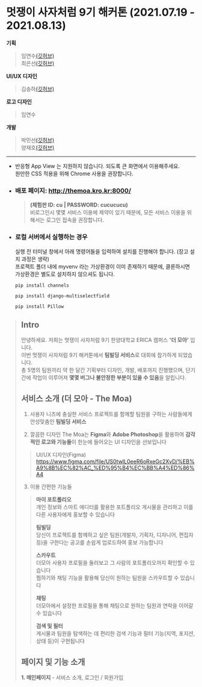 # 멋쟁이 사자처럼 9기 해커톤 (2021.07.19 - 2021.08.13)

**기획** 
> 임연수[(깃허브)](https://github.com/ylim2548)<br>
> 최은선[(깃허브)](https://github.com/thisissilverline)

**UI/UX 디자인**
> 김송하[(깃허브)](https://github.com/kimsongha)

**로고 디자인**
> 임연수

**개발**
> 박민선[(깃허브)](https://github.com/minSsan) <br>
> 양재호[(깃허브)](https://github.com/Jae12ho)

<hr>

* 반응형 App View 는 지원하지 않습니다. 되도록 큰 화면에서 이용해주세요. <br>
원만한 CSS 적용을 위해 Chrome 사용을 권장합니다.

* ### 배포 페이지: http://themoa.kro.kr:8000/ 
  > <strong>(체험판 ID: cu | PASSWORD: cucucucu)</strong> <br>
  > 비로그인시 몇몇 서비스 이용에 제약이 있기 때문에, 모든 서비스 이용을 위해서는 로그인 접속을 권장합니다.

* ### 로컬 서버에서 실행하는 경우

  실행 전 터미널 창에서 아래 명령어들을 입력하여 설치를 진행해야 합니다. (장고 설치 과정은 생략) <br>
  프로젝트 폴더 내에 myvenv 라는 가상환경이 이미 존재하기 때문에, 클론하시면 가상환경은 별도로 설치하지 않으셔도 됩니다.
  
  ```
  pip install channels
  ```
  ```
  pip install django-multiselectfield
  ```
  ```
  pip install Pillow
  ```

> Intro
> -----
>  안녕하세요. 저희는 멋쟁이 사자처럼 9기 한양대학교 ERICA 캠퍼스 **'더 모아'** 입니다. <br>
>  이번 멋쟁이 사자처럼 9기 해커톤에서 **팀빌딩 서비스**로 대회에 참가하게 되었습니다. <br>
>  총 5명의 팀원끼리 약 한 달간 기획부터 디자인, 개발, 배포까지 진행했으며, 단기간에 작업이 이루어져 **몇몇 버그나 불안정한 부분이 있을 수 있음**을 알립니다. 
>  
> ## 서비스 소개 (더 모아 - The Moa)
> 
> 1. 사용자 니즈에 충실한 서비스
> 프로젝트를 함께할 팀원을 구하는 사람들에게 안성맞춤인 **팀빌딩 서비스**
> 
> 2. 깔끔한 디자인
> The Moa는 **Figma**와 **Adobe Photoshop**을 활용하여 **감각적인 로고와 기능들**이 한눈에 들어오는 UI 디자인을 선보입니다
> > UI/UX 디자인(Figma) <br>
> > https://www.figma.com/file/US0twIL0eeR6oRxeGc2XvD/%EB%A9%8B%EC%82%AC_%ED%95%B4%EC%BB%A4%ED%86%A4
> 
> 3. 이용 간편한 기능들
> > <strong>마이 포트폴리오</strong> <br>
>   개인 정보와 스마트 에디터를 활용한 포트폴리오 게시물을 관리하고 이를 다른 사용자에게 홍보할 수 있습니다
> >
> > <strong>팀빌딩</strong><br>
> >   당신이 프로젝트를 함께하고 싶은 팀원(개발자, 기획자, 디자니어, 편집자 등)을 구한다는 공고를 손쉽게 업로드하여 홍보 가능합니다
> >
> > <strong>스카우트</strong><br>
> >   더모아 사용자 프로필을 둘러보고 그 사람의 포트폴리오까지 확인할 수 있습니다<br>
> >   찜하기와 채팅 기능을 활용해 당신이 원하는 팀원을 스카우트할 수 있습니다
> >
> > <strong>채팅</strong><br>
> >   더모아에서 설정한 프로필을 통해 채팅으로 원하는 팀원과 연락을 이어갈 수 있습니다
> > 
> > <strong>검색 및 필터</strong><br>
> >   게시물과 팀원을 탐색하는 데 편리한 검색 기능과 필터 기능(지역, 포지션, 상태 등)이 구현됩니다
>
> ## 페이지 및 기능 소개
> **1. 메인페이지** - 서비스 소개, 로그인 / 회원가입
